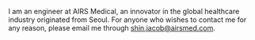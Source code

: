 I am an engineer at AIRS Medical, an innovator in the global healthcare industry originated from Seoul. For anyone who wishes to contact me for any reason, please email me through shin.jacob@airsmed.com.
